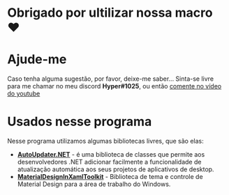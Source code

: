 # Obrigado por ultilizar nossa macro :heart:
# Ajude-me
Caso tenha alguma sugestão, por favor, deixe-me saber... Sinta-se livre para me chamar no meu discord **Hyper#1025**, ou então [comente no vídeo do youtube](https://youtu.be/7e_OXohLNYo)
# Usados nesse programa
Nesse programa utilizamos algumas bibliotecas livres, que são elas:

 - **[AutoUpdater.NET](https://github.com/ravibpatel/AutoUpdater.NET)** - é uma biblioteca de classes que permite aos desenvolvedores .NET adicionar facilmente a funcionalidade de atualização automática aos seus projetos de aplicativos de desktop.
 - **[MaterialDesignInXamlToolkit](https://github.com/MaterialDesignInXAML/MaterialDesignInXamlToolkit)** - Biblioteca de tema e controle de Material Design para a área de trabalho do Windows.
 